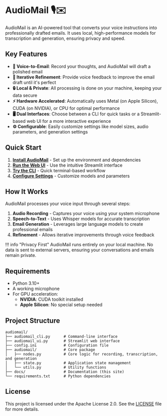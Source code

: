 # AudioMail 🎙️✉️

AudioMail is an AI-powered tool that converts your voice instructions into professionally drafted emails. It uses local, high-performance models for transcription and generation, ensuring privacy and speed.

## Key Features

- **🎤 Voice-to-Email**: Record your thoughts, and AudioMail will draft a polished email
- **🔄 Iterative Refinement**: Provide voice feedback to improve the email draft until it's perfect
- **🔒 Local & Private**: All processing is done on your machine, keeping your data secure
- **⚡ Hardware Accelerated**: Automatically uses Metal (on Apple Silicon), CUDA (on NVIDIA), or CPU for optimal performance
- **🖥️ Dual Interfaces**: Choose between a CLI for quick tasks or a Streamlit-based web UI for a more interactive experience
- **⚙️ Configurable**: Easily customize settings like model sizes, audio parameters, and generation settings

## Quick Start

1. **[Install AudioMail](installation.md)** - Set up the environment and dependencies
2. **[Run the Web UI](ui.md)** - Use the intuitive Streamlit interface  
3. **[Try the CLI](cli.md)** - Quick terminal-based workflow
4. **[Configure Settings](configuration.md)** - Customize models and parameters

## How It Works

AudioMail processes your voice input through several steps:

1. **Audio Recording** - Captures your voice using your system microphone
2. **Speech-to-Text** - Uses Whisper models for accurate transcription
3. **Email Generation** - Leverages large language models to create professional emails
4. **Refinement** - Allows iterative improvements through voice feedback

!!! info "Privacy First"
    AudioMail runs entirely on your local machine. No data is sent to external servers, ensuring your conversations and emails remain private.

## Requirements

- Python 3.10+
- A working microphone
- For GPU acceleration:
  - **NVIDIA**: CUDA toolkit installed
  - **Apple Silicon**: No special setup needed

## Project Structure

```
audiomail/
├── audiomail_cli.py      # Command-line interface
├── audiomail_ui.py       # Streamlit web interface
├── config.ini            # Configuration file
├── audiomail/            # Core package
│   ├── nodes.py          # Core logic for recording, transcription, and generation
│   ├── state.py          # Application state management
│   └── utils.py          # Utility functions
├── docs/                 # Documentation (this site)
└── requirements.txt      # Python dependencies
```

## License

This project is licensed under the Apache License 2.0. See the [LICENSE](https://github.com/sina5/audiomail/blob/main/LICENSE) file for more details.